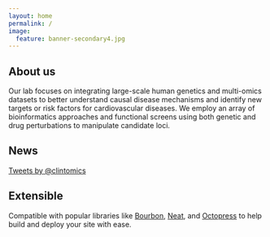 ```yaml
---
layout: home
permalink: /
image:
  feature: banner-secondary4.jpg
---
```


<div class="tiles">

<div class="tile">
  <h2 class="post-title">About us</h2>
  <p class="post-excerpt">Our lab focuses on integrating large-scale human genetics and multi-omics datasets to better understand causal disease mechanisms and identify new targets or risk factors for cardiovascular diseases. We employ an array of bioinformatics approaches and functional screens using both genetic and drug perturbations to manipulate candidate loci.</p>
</div><!-- /.tile -->

<div class="tile">
        <h2 class="post-subtitle">News</h2>
<a class="twitter-timeline" href="https://twitter.com/clintomics" data-widget-id="338870296415174656">Tweets by @clintomics</a> <script>!function(d,s,id){var js,fjs=d.getElementsByTagName(s)[0],p=/^http:/.test(d.location)?'http':'https';if(!d.getElementById(id)){js=d.createElement(s);js.id=id;js.src=p+"://platform.twitter.com/widgets.js";fjs.parentNode.insertBefore(js,fjs);}}(document,"script","twitter-wjs");</script>
</div><!-- /.tile -->

<div class="tile">
  <h2 class="post-title">Extensible</h2>
  <p class="post-excerpt">Compatible with popular libraries like <a href="http://bourbon.io">Bourbon</a>, <a href="http://neat.bourbon.io/">Neat</a>, and <a href="http://github.com/octopress/octopress">Octopress</a> to help build and deploy your site with ease.</p>
</div><!-- /.tile -->

</div><!-- /.tiles -->
